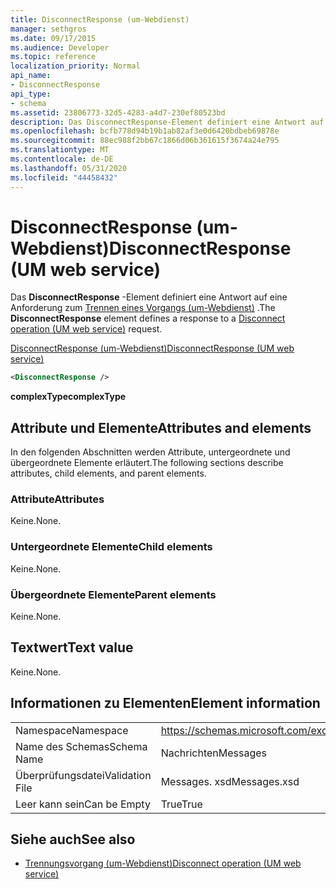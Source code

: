 ```yaml
---
title: DisconnectResponse (um-Webdienst)
manager: sethgros
ms.date: 09/17/2015
ms.audience: Developer
ms.topic: reference
localization_priority: Normal
api_name:
- DisconnectResponse
api_type:
- schema
ms.assetid: 23806773-32d5-4283-a4d7-230ef80523bd
description: Das DisconnectResponse-Element definiert eine Antwort auf eine Anforderung zum Trennen eines Vorgangs (um-Webdienst).
ms.openlocfilehash: bcfb778d94b19b1ab82af3e0d6420bdbeb69878e
ms.sourcegitcommit: 88ec988f2bb67c1866d06b361615f3674a24e795
ms.translationtype: MT
ms.contentlocale: de-DE
ms.lasthandoff: 05/31/2020
ms.locfileid: "44458432"
---
```

# <a name="disconnectresponse-um-web-service"></a><span data-ttu-id="26823-103">DisconnectResponse (um-Webdienst)</span><span class="sxs-lookup"><span data-stu-id="26823-103">DisconnectResponse (UM web service)</span></span>

<span data-ttu-id="26823-104">Das **DisconnectResponse** -Element definiert eine Antwort auf eine Anforderung zum [Trennen eines Vorgangs (um-Webdienst)](disconnect-operation-um-web-service.md) .</span><span class="sxs-lookup"><span data-stu-id="26823-104">The **DisconnectResponse** element defines a response to a [Disconnect operation (UM web service)](disconnect-operation-um-web-service.md) request.</span></span> 
  
[<span data-ttu-id="26823-105">DisconnectResponse (um-Webdienst)</span><span class="sxs-lookup"><span data-stu-id="26823-105">DisconnectResponse (UM web service)</span></span>](disconnectresponse-um-web-service.md)
  
```xml
<DisconnectResponse />
```

 <span data-ttu-id="26823-106">**complexType**</span><span class="sxs-lookup"><span data-stu-id="26823-106">**complexType**</span></span>
## <a name="attributes-and-elements"></a><span data-ttu-id="26823-107">Attribute und Elemente</span><span class="sxs-lookup"><span data-stu-id="26823-107">Attributes and elements</span></span>

<span data-ttu-id="26823-108">In den folgenden Abschnitten werden Attribute, untergeordnete und übergeordnete Elemente erläutert.</span><span class="sxs-lookup"><span data-stu-id="26823-108">The following sections describe attributes, child elements, and parent elements.</span></span>
  
### <a name="attributes"></a><span data-ttu-id="26823-109">Attribute</span><span class="sxs-lookup"><span data-stu-id="26823-109">Attributes</span></span>

<span data-ttu-id="26823-110">Keine.</span><span class="sxs-lookup"><span data-stu-id="26823-110">None.</span></span>
  
### <a name="child-elements"></a><span data-ttu-id="26823-111">Untergeordnete Elemente</span><span class="sxs-lookup"><span data-stu-id="26823-111">Child elements</span></span>

<span data-ttu-id="26823-112">Keine.</span><span class="sxs-lookup"><span data-stu-id="26823-112">None.</span></span>
  
### <a name="parent-elements"></a><span data-ttu-id="26823-113">Übergeordnete Elemente</span><span class="sxs-lookup"><span data-stu-id="26823-113">Parent elements</span></span>

<span data-ttu-id="26823-114">Keine.</span><span class="sxs-lookup"><span data-stu-id="26823-114">None.</span></span>
  
## <a name="text-value"></a><span data-ttu-id="26823-115">Textwert</span><span class="sxs-lookup"><span data-stu-id="26823-115">Text value</span></span>

<span data-ttu-id="26823-116">Keine.</span><span class="sxs-lookup"><span data-stu-id="26823-116">None.</span></span>
  
## <a name="element-information"></a><span data-ttu-id="26823-117">Informationen zu Elementen</span><span class="sxs-lookup"><span data-stu-id="26823-117">Element information</span></span>

|||
|:-----|:-----|
|<span data-ttu-id="26823-118">Namespace</span><span class="sxs-lookup"><span data-stu-id="26823-118">Namespace</span></span>  <br/> |https://schemas.microsoft.com/exchange/services/2006/messages  <br/> |
|<span data-ttu-id="26823-119">Name des Schemas</span><span class="sxs-lookup"><span data-stu-id="26823-119">Schema Name</span></span>  <br/> |<span data-ttu-id="26823-120">Nachrichten</span><span class="sxs-lookup"><span data-stu-id="26823-120">Messages</span></span>  <br/> |
|<span data-ttu-id="26823-121">Überprüfungsdatei</span><span class="sxs-lookup"><span data-stu-id="26823-121">Validation File</span></span>  <br/> |<span data-ttu-id="26823-122">Messages. xsd</span><span class="sxs-lookup"><span data-stu-id="26823-122">Messages.xsd</span></span>  <br/> |
|<span data-ttu-id="26823-123">Leer kann sein</span><span class="sxs-lookup"><span data-stu-id="26823-123">Can be Empty</span></span>  <br/> |<span data-ttu-id="26823-124">True</span><span class="sxs-lookup"><span data-stu-id="26823-124">True</span></span>  <br/> |
   
## <a name="see-also"></a><span data-ttu-id="26823-125">Siehe auch</span><span class="sxs-lookup"><span data-stu-id="26823-125">See also</span></span>

- [<span data-ttu-id="26823-126">Trennungsvorgang (um-Webdienst)</span><span class="sxs-lookup"><span data-stu-id="26823-126">Disconnect operation (UM web service)</span></span>](disconnect-operation-um-web-service.md)

